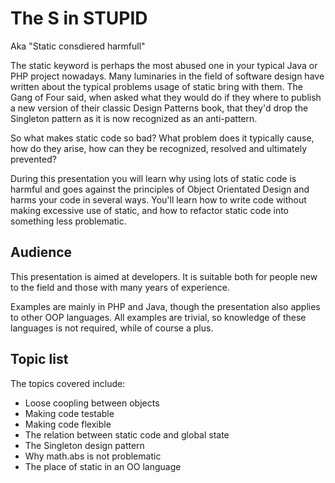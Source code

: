 # The S in STUPID

Aka "Static consdiered harmfull"

The static keyword is perhaps the most abused one in your typical Java or PHP project nowadays.
Many luminaries in the field of software design have written about the typical problems usage
of static bring with them. The Gang of Four said, when asked what they would do if they where
to publish a new version of their classic Design Patterns book, that they'd drop the Singleton
pattern as it is now recognized as an anti-pattern.

So what makes static code so bad? What problem does it typically cause, how do they arise,
how can they be recognized, resolved and ultimately prevented?

During this presentation you will learn why using lots of static code is harmful and goes
against the principles of Object Orientated Design and harms your code in several ways.
You'll learn how to write code without making excessive use of static, and how to refactor
static code into something less problematic.

## Audience

This presentation is aimed at developers. It is suitable both for people new to the
field and those with many years of experience.

Examples are mainly in PHP and Java, though the presentation also applies to
other OOP languages. All examples are trivial, so knowledge of these languages
is not required, while of course a plus.

## Topic list

The topics covered include:

* Loose coopling between objects
* Making code testable
* Making code flexible
* The relation between static code and global state
* The Singleton design pattern
* Why math.abs is not problematic
* The place of static in an OO language
